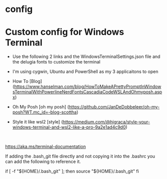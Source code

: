 # config

# Custom config for Windows Terminal

* Use the following 2 links and the WindowsTerminalSettings.json file and the delugia fonts to customize the terminal
* I'm using cygwin, Ubuntu and PowerShell as my 3 applicaitons to open

 * How To [Blog] (https://www.hanselman.com/blog/HowToMakeAPrettyPromptInWindowsTerminalWithPowerlineNerdFontsCascadiaCodeWSLAndOhmyposh.aspx)
 * Oh My Posh [oh my posh] (https://github.com/JanDeDobbeleer/oh-my-posh?WT.mc_id=-blog-scottha)
 * Style it like wsl2 [style] (https://medium.com/@hjgraca/style-your-windows-terminal-and-wsl2-like-a-pro-9a2e1ad4c9d0)

<br>

<a>https://aka.ms/terminal-documentation</a>

If adding the .bash_git file directly and not copying it into the .bashrc you can add the following to reference it.

if [ -f "${HOME}/.bash_git" ]; then
  source "${HOME}/.bash_git"
fi
